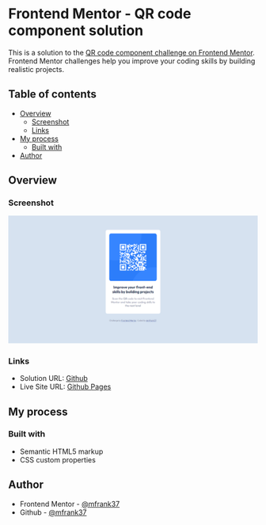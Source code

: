 # Frontend Mentor - QR code component solution

This is a solution to the [QR code component challenge on Frontend Mentor](https://www.frontendmentor.io/challenges/qr-code-component-iux_sIO_H). Frontend Mentor challenges help you improve your coding skills by building realistic projects.

## Table of contents

- [Overview](#overview)
  - [Screenshot](#screenshot)
  - [Links](#links)
- [My process](#my-process)
  - [Built with](#built-with)
- [Author](#author)

## Overview

### Screenshot

![./screenshot.png](./screenshot.png)

### Links

- Solution URL: [Github](https://github.com/mfrank37/frontend-mastery/tree/master/qr-code-component-main)
- Live Site URL: [Github Pages](https://mfrank37.github.io/frontend-mastery/qr-code-component-main)

## My process

### Built with

- Semantic HTML5 markup
- CSS custom properties

## Author

- Frontend Mentor - [@mfrank37](https://www.frontendmentor.io/profile/mfrank37)
- Github - [@mfrank37](https://github.com/mfrank37)
